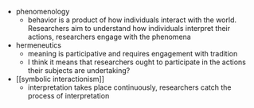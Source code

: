  - phenomenology
   - behavior is a product of how individuals interact with the world. Researchers aim to understand how individuals interpret their actions, researchers engage with the phenomena
 - hermeneutics
   - meaning is participative and requires engagement with tradition
   - I think it means that researchers ought to participate in the actions their subjects are undertaking?
 - [[symbolic interactionism]]
   - interpretation takes place continuously, researchers catch the process of interpretation
